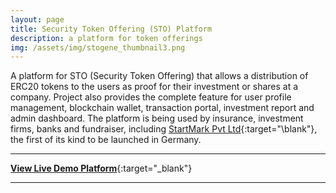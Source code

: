 ```yaml
---
layout: page
title: Security Token Offering (STO) Platform
description: a platform for token offerings
img: /assets/img/stogene_thumbnail3.png
---
```


A platform for STO (Security Token Offering)  that allows a distribution of ERC20 tokens to the users as proof for their investment or shares at a company. Project also provides the complete feature for user profile management, blockchain wallet, transaction portal, investment report and admin dashboard. The platform is being used by insurance, investment firms, banks and fundraiser, including [StartMark Pvt Ltd](https://token.startmark.de){:target="\blank"}, the first of its kind to be launched in Germany.

---

[**View Live Demo Platform**](https://stogene.com/){:target="\_blank"}

---
